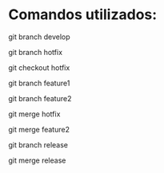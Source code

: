 # Comandos utilizados:
git branch develop 

git branch hotfix  

git checkout hotfix

git branch feature1

git branch feature2

git merge hotfix  

git merge feature2 

git branch release 

git merge release  


